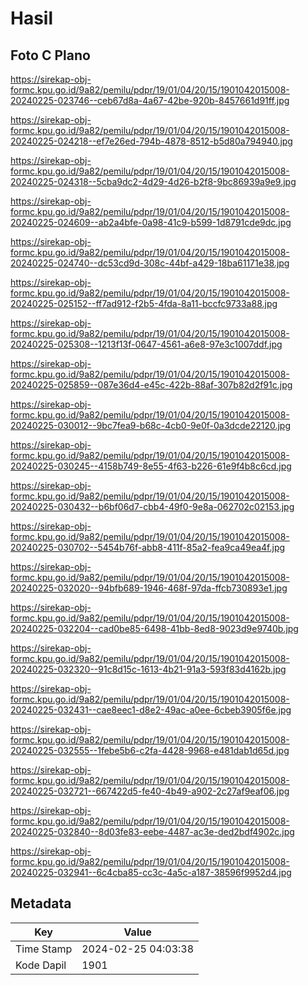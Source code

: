 # Hasil

## Foto C Plano

https://sirekap-obj-formc.kpu.go.id/9a82/pemilu/pdpr/19/01/04/20/15/1901042015008-20240225-023746--ceb67d8a-4a67-42be-920b-8457661d91ff.jpg

https://sirekap-obj-formc.kpu.go.id/9a82/pemilu/pdpr/19/01/04/20/15/1901042015008-20240225-024218--ef7e26ed-794b-4878-8512-b5d80a794940.jpg

https://sirekap-obj-formc.kpu.go.id/9a82/pemilu/pdpr/19/01/04/20/15/1901042015008-20240225-024318--5cba9dc2-4d29-4d26-b2f8-9bc86939a9e9.jpg

https://sirekap-obj-formc.kpu.go.id/9a82/pemilu/pdpr/19/01/04/20/15/1901042015008-20240225-024609--ab2a4bfe-0a98-41c9-b599-1d8791cde9dc.jpg

https://sirekap-obj-formc.kpu.go.id/9a82/pemilu/pdpr/19/01/04/20/15/1901042015008-20240225-024740--dc53cd9d-308c-44bf-a429-18ba61171e38.jpg

https://sirekap-obj-formc.kpu.go.id/9a82/pemilu/pdpr/19/01/04/20/15/1901042015008-20240225-025152--ff7ad912-f2b5-4fda-8a11-bccfc9733a88.jpg

https://sirekap-obj-formc.kpu.go.id/9a82/pemilu/pdpr/19/01/04/20/15/1901042015008-20240225-025308--1213f13f-0647-4561-a6e8-97e3c1007ddf.jpg

https://sirekap-obj-formc.kpu.go.id/9a82/pemilu/pdpr/19/01/04/20/15/1901042015008-20240225-025859--087e36d4-e45c-422b-88af-307b82d2f91c.jpg

https://sirekap-obj-formc.kpu.go.id/9a82/pemilu/pdpr/19/01/04/20/15/1901042015008-20240225-030012--9bc7fea9-b68c-4cb0-9e0f-0a3dcde22120.jpg

https://sirekap-obj-formc.kpu.go.id/9a82/pemilu/pdpr/19/01/04/20/15/1901042015008-20240225-030245--4158b749-8e55-4f63-b226-61e9f4b8c6cd.jpg

https://sirekap-obj-formc.kpu.go.id/9a82/pemilu/pdpr/19/01/04/20/15/1901042015008-20240225-030432--b6bf06d7-cbb4-49f0-9e8a-062702c02153.jpg

https://sirekap-obj-formc.kpu.go.id/9a82/pemilu/pdpr/19/01/04/20/15/1901042015008-20240225-030702--5454b76f-abb8-411f-85a2-fea9ca49ea4f.jpg

https://sirekap-obj-formc.kpu.go.id/9a82/pemilu/pdpr/19/01/04/20/15/1901042015008-20240225-032020--94bfb689-1946-468f-97da-ffcb730893e1.jpg

https://sirekap-obj-formc.kpu.go.id/9a82/pemilu/pdpr/19/01/04/20/15/1901042015008-20240225-032204--cad0be85-6498-41bb-8ed8-9023d9e9740b.jpg

https://sirekap-obj-formc.kpu.go.id/9a82/pemilu/pdpr/19/01/04/20/15/1901042015008-20240225-032320--91c8d15c-1613-4b21-91a3-593f83d4162b.jpg

https://sirekap-obj-formc.kpu.go.id/9a82/pemilu/pdpr/19/01/04/20/15/1901042015008-20240225-032431--cae8eec1-d8e2-49ac-a0ee-6cbeb3905f6e.jpg

https://sirekap-obj-formc.kpu.go.id/9a82/pemilu/pdpr/19/01/04/20/15/1901042015008-20240225-032555--1febe5b6-c2fa-4428-9968-e481dab1d65d.jpg

https://sirekap-obj-formc.kpu.go.id/9a82/pemilu/pdpr/19/01/04/20/15/1901042015008-20240225-032721--667422d5-fe40-4b49-a902-2c27af9eaf06.jpg

https://sirekap-obj-formc.kpu.go.id/9a82/pemilu/pdpr/19/01/04/20/15/1901042015008-20240225-032840--8d03fe83-eebe-4487-ac3e-ded2bdf4902c.jpg

https://sirekap-obj-formc.kpu.go.id/9a82/pemilu/pdpr/19/01/04/20/15/1901042015008-20240225-032941--6c4cba85-cc3c-4a5c-a187-38596f9952d4.jpg


## Metadata

| Key        | Value               |
| ---------- | ------------------- |
| Time Stamp | 2024-02-25 04:03:38 |
| Kode Dapil | 1901                |



